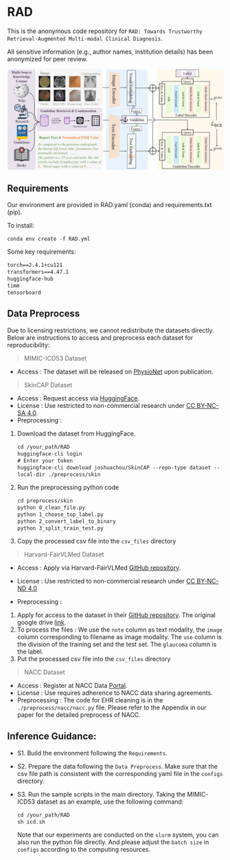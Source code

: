 # RAD
This is the anonymous code repository for `RAD: Towards Trustworthy Retrieval-Augmented Multi-modal Clinical Diagnosis`. 

All sensitive information (e.g., author names, institution details) has been anonymized for peer review.

<img src="docs/RAD_framework.jpg" alt="" align=center />


## Requirements

Our environment are provided in RAD.yaml (conda) and requirements.txt (pip).

To install:
```
conda env create -f RAD.yml
```

Some key requirements:
```
torch==2.4.1+cu121
transformers==4.47.1
huggingface-hub
timm
tensorboard 
```

## Data Preprocess

Due to licensing restrictions, we cannot redistribute the datasets directly. Below are instructions to access and preprocess each dataset for reproducibility:

> MIMIC-ICD53 Dataset
- Access : The dataset will be released on [PhysioNet](https://physionet.org/) upon publication.

> SkinCAP Dataset
- Access : Request access via [HuggingFace](https://huggingface.co/datasets/joshuachou/SkinCAP ).
- License : Use restricted to non-commercial research under [CC BY-NC-SA 4.0](https://creativecommons.org/licenses/by-nc-sa/4.0/).
- Preprocessing : 
1. Download the dataset from HuggingFace.
    ```
    cd /your_path/RAD
    huggingface-cli login
    # Enter your token
    huggingface-cli download joshuachou/SkinCAP --repo-type dataset --local-dir ./preprocess/skin
    ```
2. Run the preprocessing python code
    ```
    cd preprocess/skin
    python 0_clean_file.py
    python 1_choose_top_label.py
    python 2_convert_label_to_binary
    python 3_split_train_test.py
    ```
3. Copy the processed csv file into the `csv_files` directory

> Harvard-FairVLMed Dataset
- Access : Apply via Harvard-FairVLMed [GitHub repository](https://github.com/Harvard-Ophthalmology-AI-Lab/FairCLIP ).

- License : Use restricted to non-commercial research under [CC BY-NC-ND 4.0](https://creativecommons.org/licenses/by-nc-nd/4.0/)

- Preprocessing : 
1. Apply for access to the dataset in their [GitHub repository](https://github.com/Harvard-Ophthalmology-AI-Lab/FairCLIP ). The original google drive [link](https://drive.google.com/drive/folders/1bkeifigwOAfnsLvup9mJOSNeA3WsvA2l). 
2. To process the files : We use the `note` column as text modality, the `image` column corresponding to filename as image modality. The `use` column is the division of the training set and the test set. The `glaucoma` column is the label.
3. Put the processed csv file into the `csv_files` directory


> NACC Dataset
- Access : Register at NACC Data [Portal](https://naccdata.org/).
- License : Use requires adherence to NACC data sharing agreements.
- Preprocessing : The code for EHR cleaning is in the `./preprocess/nacc/nacc.py` file. Please refer to the Appendix in our paper for the detailed preprocess of NACC.


## Inference Guidance:
- S1. Build the environment following the `Requirements`.

- S2. Prepare the data following the `Data Preprocess`. Make sure that the csv file path is consistent with the corresponding yaml file in the `configs` directory.

- S3. Run the sample scripts in the main directory. Taking the MIMIC-ICD53 dataset as an example, use the following command:
    ```
    cd /your_path/RAD
    sh icd.sh
    ```
    Note that our experiments are conducted on the `slurm` system, you can also run the python file directly. And please adjust the `batch size` in `configs` according to the computing resources.


